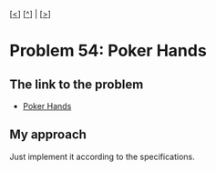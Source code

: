 \[[<](./p0053.md)] \[[^](../README.md)] | \[[>](./p0055.md)]

# Problem 54: Poker Hands

## The link to the problem

- [Poker Hands](https://projecteuler.net/problem=54)

## My approach

Just implement it according to the specifications.
